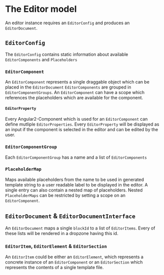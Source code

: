 # The Editor model

An editor instance requires an `EditorConfig` and produces an `EditorDocument`.

## `EditorConfig`
The `EditorConfig` contains static information about available `EditorComponents` and `Placeholders`

### `EditorComponent`
An `EditorComponent` represents a single draggable object which can be placed in the `EditorDocument`
`EditorComponents` are grouped in `EditorComponentGroups`.
An `EditorComponent` can have a scope which references the placeholders which are available for the component.

#### `EditorProperty`
Every Angular2-Component which is used for an `EditorComponent` can define mutliple `EditorProperties`. Every `EditorProperty` 
will be displayed as an input if the component is selected in the editor and can be edited by the user.

### `EditorComponentGroup`
Each `EditorComponentGroup` has a name and a list of `EditorComponents`

### `PlaceholderMap`
Maps available placeholders from the name to be used in generated template string to a user readable label to be displayed in the editor.
A single entry can also contain a nested map of placeholders. Nested `PlaceholderMaps` can be restricted by setting a scope on an `EditorComponent`.


## `EditorDocument` & `EditorDocumentInterface`

An `EditorDocument` maps a single `blockId` to a list of `EditorItems`. Every of these lists will be rendered in a dropzone having this id.

### `EditorItem`, `EditorElement` & `EditorSection`
An `EditorItem` could be either an `EditorElement`, which represents a concrete instance of an `EditorComponent` or an `EditorSection` which represents the contents of a single template file.

